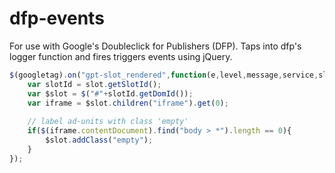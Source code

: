 dfp-events
==========

For use with Google's Doubleclick for Publishers (DFP).  Taps into dfp's logger function and fires triggers events using jQuery.

```javascript
$(googletag).on("gpt-slot_rendered",function(e,level,message,service,slot,reference){
	var slotId = slot.getSlotId();
	var $slot = $("#"+slotId.getDomId());
	var iframe = $slot.children("iframe").get(0);
	
	// label ad-units with class 'empty'
	if($(iframe.contentDocument).find("body > *").length == 0){
		$slot.addClass("empty");
	}
});
```
